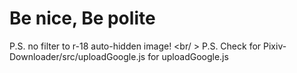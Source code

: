 # Be nice, Be polite

  P.S. no filter to r-18 auto-hidden image! <br/ >
  P.S. Check for Pixiv-Downloader/src/uploadGoogle.js for uploadGoogle.js
